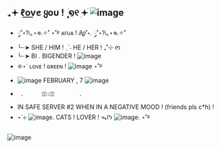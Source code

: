 ## ₊𖥔 ℓo͟v͟ꫀ ყoυ ! ۪ ׄ໑୧ ׅ𖥔ׄ  ![image](https://github.com/user-attachments/assets/0f769d9c-dcfc-4498-85ed-81b1522fa112)

-   ༘˚⋆𐙚｡⋆𖦹.✧˚               ⋆˚࿔ ᴀꜰᴜᴀ !  𝜗𝜚˚⋆.           ༘˚⋆𐙚｡⋆𖦹.✧˚
-    ╰┈➤ SHE / HIM ! ˎˊ˗ HE / HER ! ₊˚⊹ ᰔ
-  ╰┈➤  BI . BIGENDER ! ![image](https://github.com/user-attachments/assets/d0471206-05af-4bf7-a994-b6f2ac12feb2)
- ✮⋆˙ ʟᴏᴠᴇ ! ɢʀᴇᴇɴ ! ![image](https://github.com/user-attachments/assets/7b795526-8af8-434b-aead-c1825e6d913e) ⋆˚࿔
- ![image](https://github.com/user-attachments/assets/4fc19cff-cd45-42fe-88b3-ffed3c8e2d52) FEBRUARY , 7 ![image](https://github.com/user-attachments/assets/ad435ac5-0245-4537-9ba8-fb3355a32be0)
-      .      ⩇⩇:⩇⩇        .
-  IN SAFE SERVER #2 WHEN IN A NEGATIVE MOOD ! (friends pls c*h) !
-  ⋆˙⟡  ![image](https://github.com/user-attachments/assets/ee4e4d6a-a800-4f49-8e86-356a5b092b6f). CATS ! LOVER ! ᯓᡣ𐭩 ![image](https://github.com/user-attachments/assets/ca351a70-5882-45ad-8dfb-1a46f4b65fc5). ⋆˚࿔

![image](https://github.com/user-attachments/assets/20219113-954e-4476-8492-1ebf42b97575)
